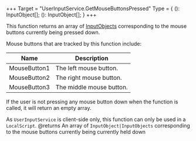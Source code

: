 +++
Target = "UserInputService.GetMouseButtonsPressed"
Type = { (): InputObject[]; (): InputObject[]; }
+++

This function returns an array of [InputObjects](https://developer.roblox.com/api-reference/class/InputObject) corresponding to the mouse buttons currently being pressed down.Mouse buttons that are tracked by this function include:| Name | Description || --- | --- || MouseButton1 | The left mouse button. || MouseButton2 | The right mouse button. || MouseButton3 | The middle mouse button. |If the user is not pressing any mouse button down when the function is called, it will return an empty array.As `UserInputService` is client-side only, this function can only be used in a `LocalScript`.@returns An array of `InputObject|InputObjects` corresponding to the mouse buttons currently being currently held down